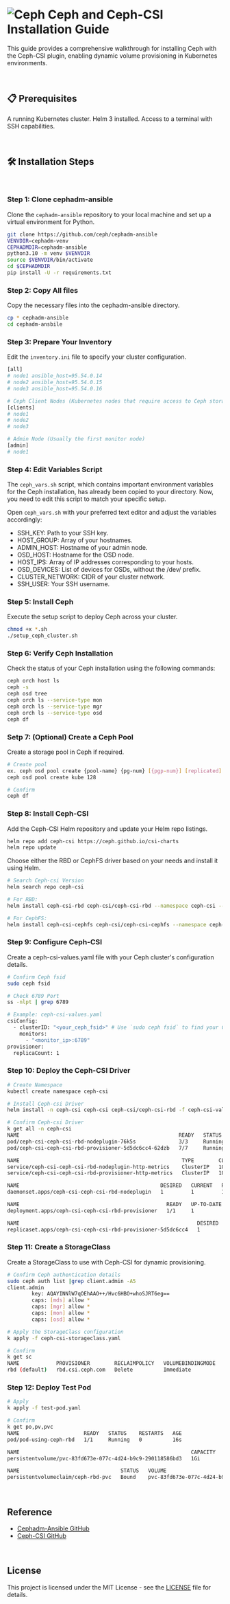 # ![Ceph](https://img.shields.io/badge/-Ceph-E24C27?style=flat-square&logo=ceph&logoColor=white) Ceph and Ceph-CSI Installation Guide
This guide provides a comprehensive walkthrough for installing Ceph with the Ceph-CSI plugin, enabling dynamic volume provisioning in Kubernetes environments.

<br/>

## 📋 Prerequisites
A running Kubernetes cluster.
Helm 3 installed.
Access to a terminal with SSH capabilities.

<br/>

## 🛠️ Installation Steps

<br/>

### Step 1: Clone cephadm-ansible
Clone the `cephadm-ansible` repository to your local machine and set up a virtual environment for Python.
```bash
git clone https://github.com/ceph/cephadm-ansible
VENVDIR=cephadm-venv
CEPHADMDIR=cephadm-ansible
python3.10 -m venv $VENVDIR
source $VENVDIR/bin/activate
cd $CEPHADMDIR
pip install -U -r requirements.txt
```

### Step 2: Copy All files
Copy the necessary files into the cephadm-ansible directory.
```bash
cp * cephadm-ansible
cd cephadm-ansbile
```

### Step 3: Prepare Your Inventory
Edit the `inventory.ini` file to specify your cluster configuration.
```bash
[all]
# node1 ansible_host=95.54.0.14
# node2 ansible_host=95.54.0.15
# node3 ansible_host=95.54.0.16

# Ceph Client Nodes (Kubernetes nodes that require access to Ceph storage)
[clients]
# node1
# node2
# node3

# Admin Node (Usually the first monitor node)
[admin]
# node1
```

### Step 4: Edit Variables Script
The `ceph_vars.sh` script, which contains important environment variables for the Ceph installation, has already been copied to your directory. Now, you need to edit this script to match your specific setup.

Open `ceph_vars.sh` with your preferred text editor and adjust the variables accordingly:
  - SSH_KEY: Path to your SSH key.
  - HOST_GROUP: Array of your hostnames.
  - ADMIN_HOST: Hostname of your admin node.
  - OSD_HOST: Hostname for the OSD node.
  - HOST_IPS: Array of IP addresses corresponding to your hosts.
  - OSD_DEVICES: List of devices for OSDs, without the /dev/ prefix.
  - CLUSTER_NETWORK: CIDR of your cluster network.
  - SSH_USER: Your SSH username.


### Step 5: Install Ceph
Execute the setup script to deploy Ceph across your cluster.
```bash
chmod +x *.sh
./setup_ceph_cluster.sh
```

### Step 6: Verify Ceph Installation

Check the status of your Ceph installation using the following commands:
```bash
ceph orch host ls
ceph -s
ceph osd tree
ceph orch ls --service-type mon
ceph orch ls --service-type mgr
ceph orch ls --service-type osd
ceph df
```

### Setp 7: (Optional) Create a Ceph Pool

Create a storage pool in Ceph if required.
```bash
# Create pool
ex. ceph osd pool create {pool-name} {pg-num} [{pgp-num}] [replicated] [crush-rule-name] [expected-num-objects]
ceph osd pool create kube 128

# Confirm
ceph df
```

### Step 8: Install Ceph-CSI

Add the Ceph-CSI Helm repository and update your Helm repo listings.
```bash
helm repo add ceph-csi https://ceph.github.io/csi-charts
helm repo update
```

Choose either the RBD or CephFS driver based on your needs and install it using Helm.

```bash
# Search Ceph-csi Version
helm search repo ceph-csi

# For RBD:
helm install ceph-csi-rbd ceph-csi/ceph-csi-rbd --namespace ceph-csi --create-namespace --version <chart_version>

# For CephFS:
helm install ceph-csi-cephfs ceph-csi/ceph-csi-cephfs --namespace ceph-csi --create-namespace --version <chart_version>
```

### Step 9: Configure Ceph-CSI
Create a ceph-csi-values.yaml file with your Ceph cluster's configuration details.

```bash
# Confirm Ceph fsid
sudo ceph fsid

# Check 6789 Port
ss -nlpt | grep 6789

# Example: ceph-csi-values.yaml
csiConfig:
  - clusterID: "<your_ceph_fsid>" # Use `sudo ceph fsid` to find your Ceph fsid
    monitors:
      - "<monitor_ip>:6789"
provisioner:
  replicaCount: 1
```

### Step 10: Deploy the Ceph-CSI Driver
```bash
# Create Namespace 
kubectl create namespace ceph-csi

# Install Ceph-csi Driver
helm install -n ceph-csi ceph-csi ceph-csi/ceph-csi-rbd -f ceph-csi-values.yaml

# Confirm Ceph-csi Driver
k get all -n ceph-csi
NAME                                                    READY   STATUS    RESTARTS   AGE
pod/ceph-csi-ceph-csi-rbd-nodeplugin-76k5s              3/3     Running   0          3s
pod/ceph-csi-ceph-csi-rbd-provisioner-5d5dc6cc4-62dzb   7/7     Running   0          3s

NAME                                                     TYPE        CLUSTER-IP      EXTERNAL-IP   PORT(S)    AGE
service/ceph-csi-ceph-csi-rbd-nodeplugin-http-metrics    ClusterIP   10.233.37.117   <none>        8080/TCP   3s
service/ceph-csi-ceph-csi-rbd-provisioner-http-metrics   ClusterIP   10.233.41.120   <none>        8080/TCP   3s

NAME                                              DESIRED   CURRENT   READY   UP-TO-DATE   AVAILABLE   NODE SELECTOR   AGE
daemonset.apps/ceph-csi-ceph-csi-rbd-nodeplugin   1         1         1       1            1           <none>          3s

NAME                                                READY   UP-TO-DATE   AVAILABLE   AGE
deployment.apps/ceph-csi-ceph-csi-rbd-provisioner   1/1     1            1           3s

NAME                                                          DESIRED   CURRENT   READY   AGE
replicaset.apps/ceph-csi-ceph-csi-rbd-provisioner-5d5dc6cc4   1         1         1       3s
```

### Step 11: Create a StorageClass
Create a StorageClass to use with Ceph-CSI for dynamic provisioning.

```bash
# Confirm Ceph authentication details
sudo ceph auth list |grep client.admin -A5
client.admin
        key: AQAYINNlW7qOEhAAO++/Hvc6HBO+whoSJRT6eg==
        caps: [mds] allow *
        caps: [mgr] allow *
        caps: [mon] allow *
        caps: [osd] allow *

# Apply the StorageClass configuration
k apply -f ceph-csi-storageclass.yaml 

# Confirm
k get sc
NAME            PROVISIONER        RECLAIMPOLICY   VOLUMEBINDINGMODE   ALLOWVOLUMEEXPANSION   AGE
rbd (default)   rbd.csi.ceph.com   Delete          Immediate           true      
```

### Step 12: Deploy Test Pod
```bash
# Apply
k apply -f test-pod.yaml

# Confirm
k get po,pv,pvc
NAME                     READY   STATUS    RESTARTS   AGE
pod/pod-using-ceph-rbd   1/1     Running   0          16s

NAME                                                        CAPACITY   ACCESS MODES   RECLAIM POLICY   STATUS   CLAIM                  STORAGECLASS   VOLUMEATTRIBUTESCLASS   REASON   AGE
persistentvolume/pvc-83fd673e-077c-4d24-b9c9-290118586bd3   1Gi        RWO            Delete           Bound    default/ceph-rbd-pvc   rbd            <unset>                          16s

NAME                                 STATUS   VOLUME                                     CAPACITY   ACCESS MODES   STORAGECLASS   VOLUMEATTRIBUTESCLASS   AGE
persistentvolumeclaim/ceph-rbd-pvc   Bound    pvc-83fd673e-077c-4d24-b9c9-290118586bd3   1Gi        RWO            rbd            <unset>                 16s
```

<br/>

## Reference
- [Cephadm-Ansible GitHub](https://github.com/ceph/cephadm-ansible)
- [Ceph-CSI GitHub](https://github.com/ceph/ceph-csi)

<br/>

## License
This project is licensed under the MIT License - see the [LICENSE](LICENSE) file for details.